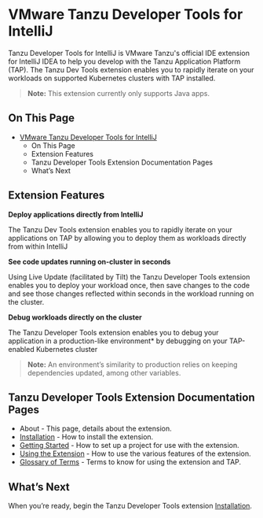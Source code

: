 # VMware Tanzu Developer Tools for IntelliJ

Tanzu Developer Tools for IntelliJ is VMware Tanzu's official IDE extension for IntelliJ IDEA to help you develop with the Tanzu Application Platform (TAP). The Tanzu Dev Tools extension enables you to rapidly iterate on your workloads on supported Kubernetes clusters with TAP installed.

> **Note:** This extension currently only supports Java apps.

## <a id="on-this-page"></a> On This Page

- [VMware Tanzu Developer Tools for IntelliJ](#vmware-tanzu-developer-tools-for-intellij)
  - [<a id="on-this-page"></a> On This Page](#-on-this-page)
  - [<a id="extension-features"></a> Extension Features](#-extension-features)
  - [<a id="tanzu-developer-tools-extension-documentation-pages"></a> Tanzu Developer Tools Extension Documentation Pages](#-tanzu-developer-tools-extension-documentation-pages)
  - [<a id="whats-next"></a> What’s Next](#-whats-next)

## <a id="extension-features"></a> Extension Features

**Deploy applications directly from IntelliJ**

The Tanzu Dev Tools extension enables you to rapidly iterate on your applications on TAP by allowing you to deploy them as workloads directly from within IntelliJ

**See code updates running on-cluster in seconds**

Using Live Update (facilitated by Tilt) the Tanzu Developer Tools extension enables you to deploy your workload once, then save changes to the code and see those changes reflected within seconds in the workload running on the cluster.

**Debug workloads directly on the cluster**

The Tanzu Developer Tools extension enables you to debug your application in a production-like environment* by debugging on your TAP-enabled Kubernetes cluster

> **Note:** An environment’s similarity to production relies on keeping dependencies updated, among other variables.

## <a id="tanzu-developer-tools-extension-documentation-pages"></a> Tanzu Developer Tools Extension Documentation Pages

- About - This page, details about the extension.
- [Installation](../intellij-extension/installation.md) - How to install the extension.
- [Getting Started](../intellij-extension/getting-started.md) - How to set up a project for use with the extension.
- [Using the Extension](../intellij-extension/using-the-extension.md) - How to use the various features of the extension.
- [Glossary of Terms](../glossary.md) - Terms to know for using the extension and TAP.

## <a id="whats-next"></a> What’s Next

When you’re ready, begin the Tanzu Developer Tools extension [Installation](../intellij-extension/installation.md).